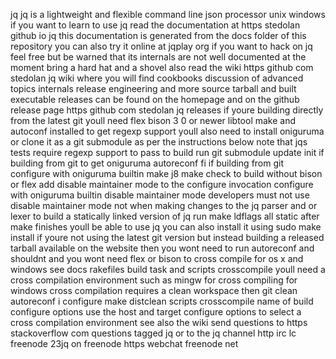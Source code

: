 jq jq is a lightweight and flexible command line json processor unix windows if you want to learn to use jq read the documentation at https stedolan github io jq this documentation is generated from the docs folder of this repository you can also try it online at jqplay org if you want to hack on jq feel free but be warned that its internals are not well documented at the moment bring a hard hat and a shovel also read the wiki https github com stedolan jq wiki where you will find cookbooks discussion of advanced topics internals release engineering and more source tarball and built executable releases can be found on the homepage and on the github release page https github com stedolan jq releases if youre building directly from the latest git youll need flex bison 3 0 or newer libtool make and autoconf installed to get regexp support youll also need to install oniguruma or clone it as a git submodule as per the instructions below note that jqs tests require regexp support to pass to build run git submodule update init if building from git to get oniguruma autoreconf fi if building from git configure with oniguruma builtin make j8 make check to build without bison or flex add disable maintainer mode to the configure invocation configure with oniguruma builtin disable maintainer mode developers must not use disable maintainer mode not when making changes to the jq parser and or lexer to build a statically linked version of jq run make ldflags all static after make finishes youll be able to use jq you can also install it using sudo make install if youre not using the latest git version but instead building a released tarball available on the website then you wont need to run autoreconf and shouldnt and you wont need flex or bison to cross compile for os x and windows see docs rakefiles build task and scripts crosscompile youll need a cross compilation environment such as mingw for cross compiling for windows cross compilation requires a clean workspace then git clean autoreconf i configure make distclean scripts crosscompile name of build configure options use the host and target configure options to select a cross compilation environment see also the wiki send questions to https stackoverflow com questions tagged jq or to the jq channel http irc lc freenode 23jq on freenode https webchat freenode net